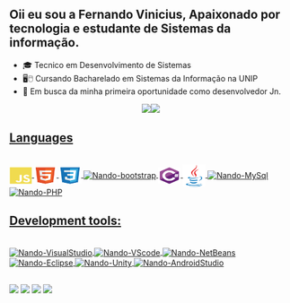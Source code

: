## Oii eu sou a Fernando Vinicius, Apaixonado por tecnologia e estudante de Sistemas da informação.
- 🎓 Tecnico em Desenvolvimento de Sistemas
- 🖥🖱 Cursando Bacharelado em Sistemas da Informação na UNIP
- 🤖 Em busca da minha primeira oportunidade como desenvolvedor Jn.

<div align="center">
  <a href="https://github.com/fernando-vinicius252">
  <img height="180em" src="https://github-readme-stats.vercel.app/api?username=fernando-vinicius252&show_icons=true&theme=highcontrast&include_all_commits=true&count_private=true"/><img height="180em" src="https://github-readme-stats.vercel.app/api/top-langs/?username=fernando-vinicius252&layout=compact&langs_count=7&theme=highcontrast"/>
</div>
  
  ## Languages
<div style="display: inline_block"><br>
  <img align="center" alt="Nando-Js" height="30" width="40" src="https://raw.githubusercontent.com/devicons/devicon/master/icons/javascript/javascript-plain.svg">
  <img align="center" alt="Nando-HTML" height="30" width="40" src="https://raw.githubusercontent.com/devicons/devicon/master/icons/html5/html5-original.svg">
  <img align="center" alt="Nando-CSS" height="30" width="40" src="https://raw.githubusercontent.com/devicons/devicon/master/icons/css3/css3-original.svg">
  <img align="center" alt="Nando-bootstrap" height="38" width="50" src="https://cdn.jsdelivr.net/gh/devicons/devicon/icons/bootstrap/bootstrap-original.svg" />
  <img align="center" alt="Nando-Csharp" height="30" width="40" src="https://raw.githubusercontent.com/devicons/devicon/master/icons/csharp/csharp-original.svg">
  <img align="center" alt="Nando-Java" height="40" width="40" src="https://raw.githubusercontent.com/devicons/devicon/master/icons/java/java-original.svg">
  <img align="center" alt="Nando-MySql" height="35" width="40" src="https://cdn.jsdelivr.net/gh/devicons/devicon/icons/mysql/mysql-original.svg" />
  <img align="center" alt="Nando-PHP" height="50" width="40" src="https://cdn.jsdelivr.net/gh/devicons/devicon/icons/php/php-original.svg" />
</div>
  
  ## Development tools:
  
  <div style="display: inline_block"><br>
  <img align="center" alt="Nando-VisualStudio" height="30" width="40" src="https://cdn.jsdelivr.net/gh/devicons/devicon/icons/visualstudio/visualstudio-plain.svg" />
  <img align="center" alt="Nando-VScode" height="30" width="40" src="https://cdn.jsdelivr.net/gh/devicons/devicon/icons/vscode/vscode-original.svg" />
  <img align="center" alt="Nando-NetBeans" height="35" width="30" src="https://upload.wikimedia.org/wikipedia/commons/thumb/9/98/Apache_NetBeans_Logo.svg/104px-Apache_NetBeans_Logo.svg.png?" />
  <img align="center" alt="Nando-Eclipse" height="30" width="35" src="https://cdn.freebiesupply.com/logos/large/2x/eclipse-11-logo-svg-vector.svg"/>
  <img align="center" alt="Nando-Unity" height="35" width="40" src="https://cdn.jsdelivr.net/gh/devicons/devicon/icons/unity/unity-original.svg" />
  <img align="center" alt="Nando-AndroidStudio" height="30" width="40" src="https://cdn.jsdelivr.net/gh/devicons/devicon/icons/androidstudio/androidstudio-original.svg" />
 
</div>
 
  ##
<div>
  <a href="https://web.whatsapp.com/send?phone=5511957948206&amp;" target="_blank"><img src="https://img.shields.io/badge/WhatsApp-25D366?style=for-the-badge&logo=whatsapp&logoColor=white" target="_blank"></a>
 	<a href="mailto:fernando_vinicius252@hotmail.com" target="_blank"><img src="https://img.shields.io/badge/Microsoft_Outlook-0078D4?style=for-the-badge&logo=microsoft-outlook&logoColor=white" target="_blank"></a>
  <a href = "mailto:viniciusfernando252@gmail.com"><img src="https://img.shields.io/badge/-Gmail-%23333?style=for-the-badge&logo=gmail&logoColor=white" target="_blank"></a>
  <a href="https://www.linkedin.com/in/fernando-vinicius-ba6370192" target="_blank"><img src="https://img.shields.io/badge/-LinkedIn-%230077B5?style=for-the-badge&logo=linkedin&logoColor=white" target="_blank"></a>

</div>
